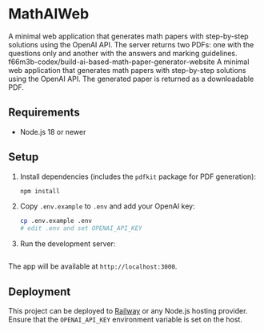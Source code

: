 # MathAIWeb

A minimal web application that generates math papers with step-by-step solutions using the OpenAI API. The server returns two PDFs: one with the questions only and another with the answers and marking guidelines.
f66m3b-codex/build-ai-based-math-paper-generator-website
A minimal web application that generates math papers with step-by-step solutions using the OpenAI API. The generated paper is returned as a downloadable PDF.

## Requirements

- Node.js 18 or newer

## Setup

1. Install dependencies (includes the `pdfkit` package for PDF generation):
   ```bash
   npm install
   ```

2. Copy `.env.example` to `.env` and add your OpenAI key:
   ```bash
   cp .env.example .env
   # edit .env and set OPENAI_API_KEY
   ```

3. Run the development server:
   ```bash

   ```

The app will be available at `http://localhost:3000`.

## Deployment

This project can be deployed to [Railway](https://railway.app) or any Node.js hosting provider. Ensure that the `OPENAI_API_KEY` environment variable is set on the host.
